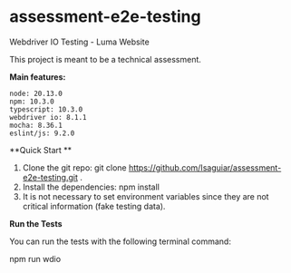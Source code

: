 # assessment-e2e-testing

Webdriver IO Testing - Luma Website 


This project is meant to be a technical assessment.

**Main features:**


    node: 20.13.0
    npm: 10.3.0
    typescript: 10.3.0
    webdriver io: 8.1.1
    mocha: 8.36.1
    eslint/js: 9.2.0
   
**Quick Start **

1. Clone the git repo: git clone https://github.com/Isaguiar/assessment-e2e-testing.git .
2. Install the dependencies: npm install
3. It is not necessary to set environment variables since they are not critical information (fake testing data).

**Run the Tests**


You can  run the tests with the following terminal command:

npm run wdio

